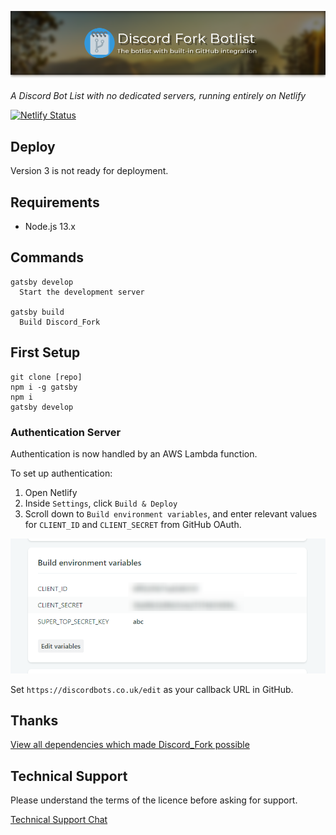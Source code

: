 ![Discord Fork Botlist, The botlist with built in GitHub integration](/.github/header.png)

_A Discord Bot List with no dedicated servers, running entirely on Netlify_

[![Netlify Status](https://api.netlify.com/api/v1/badges/dc542e3c-1b53-4597-bc52-35370706e78a/deploy-status)](https://app.netlify.com/sites/goofy-lewin-cf13a4/deploys)

## Deploy
Version 3 is not ready for deployment.
<!-- - [![Deploy to Netlify](https://www.netlify.com/img/deploy/button.svg)](https://app.netlify.com/start/deploy?repository=https://github.com/terminal/discord_fork)
  - By creating a fork, you accept the terms of the LICENCE.
- [View builds](https://app.netlify.com/sites/discordbots/deploys) -->

## Requirements
- Node.js 13.x

## Commands
```
gatsby develop
  Start the development server

gatsby build
  Build Discord_Fork
```

## First Setup
```
git clone [repo]
npm i -g gatsby
npm i
gatsby develop
```

### Authentication Server
Authentication is now handled by an AWS Lambda function.

To set up authentication:

1. Open Netlify
2. Inside `Settings`, click `Build & Deploy`
3. Scroll down to `Build environment variables`, and enter relevant values for `CLIENT_ID` and `CLIENT_SECRET` from GitHub OAuth.

![Image showing the "Build Environment Variables" box](/.github/env.png)

Set `https://discordbots.co.uk/edit` as your callback URL in GitHub.

## Thanks
[View all dependencies which made Discord_Fork possible](https://github.com/Terminal/Discord_Fork/network/dependencies)

## Technical Support
Please understand the terms of the licence before asking for support.

[Technical Support Chat](https://discord.gg/8uC6aKZ)
